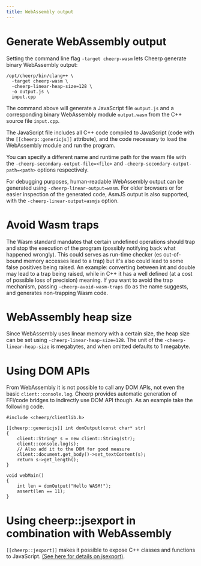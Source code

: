 ```yaml
---
title: WebAssembly output
---
```


# Generate WebAssembly output

Setting the command line flag `-target cheerp-wasm` lets Cheerp generate binary WebAssembly output:

```
/opt/cheerp/bin/clang++ \
  -target cheerp-wasm \
  -cheerp-linear-heap-size=128 \
  -o output.js \
  input.cpp
```

The command above will generate a JavaScript file `output.js` and a corresponding binary WebAssembly module `output.wasm` from the C++ source file `input.cpp`.

The JavaScript file includes all C++ code compiled to JavaScript (code with the `[[cheerp::genericjs]]` attribute), and the code necessary to load the WebAssembly module and run the program.

You can specify a different name and runtime path for the wasm file with the `-cheerp-secondary-output-file=<file>` and `-cheerp-secondary-output-path=<path>` options respectively.

For debugging purposes, human-readable WebAssembly output can be generated using `-cheerp-linear-output=wasm`.
For older browsers or for easier inspection of the generated code, AsmJS output is also supported, with the `-cheerp-linear-output=asmjs` option.

# Avoid Wasm traps

The Wasm standard mandates that certain undefined operations should trap and stop the execution of the program (possibly notifying back what happened wrongly). This could serves as run-time checker (es out-of-bound memory accesses lead to a trap) but it's also could lead to some false positives being raised. An example: converting between int and double may lead to a trap being raised, while in C++ it has a well defined (at a cost of possible loss of precision) meaning.
If you want to avoid the trap mechanism, passing `-cheerp-avoid-wasm-traps` do as the name suggests, and generates non-trapping Wasm code.

# WebAssembly heap size

Since WebAssembly uses linear memory with a certain size, the heap size can be set using `-cheerp-linear-heap-size=128`. The unit of the `-cheerp-linear-heap-size` is megabytes, and when omitted defaults to 1 megabyte.

# Using DOM APIs

From WebAssembly it is not possible to call any DOM APIs, not even the basic `client::console.log`. Cheerp provides automatic generation of FFI/code bridges to indirectly use DOM API though. As an example take the following code.

```
#include <cheerp/clientlib.h>

[[cheerp::genericjs]] int domOutput(const char* str)
{
    client::String* s = new client::String(str);
    client::console.log(s);
    // Also add it to the DOM for good measure
    client::document.get_body()->set_textContent(s);
    return s->get_length();
}

void webMain()
{
    int len = domOutput("Hello WASM!");
    assert(len == 11);
}
```

# Using cheerp::jsexport in combination with WebAssembly

`[[cheerp::jexport]]` makes it possible to expose C++ classes and functions to JavaScript. [(See here for details on jsexport)](/cheerp/reference/javascript-interop/JSExport-attribute).
